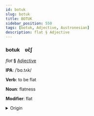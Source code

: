 ```yaml
---
id: botuk
slug: botuk
title: BOTUK
sidebar_position: 550
tags: [botuk, Adjective, Austronesian]
description: flat § Adjective
---
```


### botuk&emsp;<span kind="abugida">ʋc̑ʃ</span>

*flat* **§** [Adjective](../../tags/Adjective)

**IPA**: /ˈbɑ.tʌk/

**Verb**: to be flat

**Noun**: flatness

**Modifier**: flat

<details>
    <summary>Origin</summary>
    Tagalog ᜉᜆᜄ᜔ patag [ˈpa.tɐɡ]<br/>
    <em>Austronesian Language Family</em>
</details>